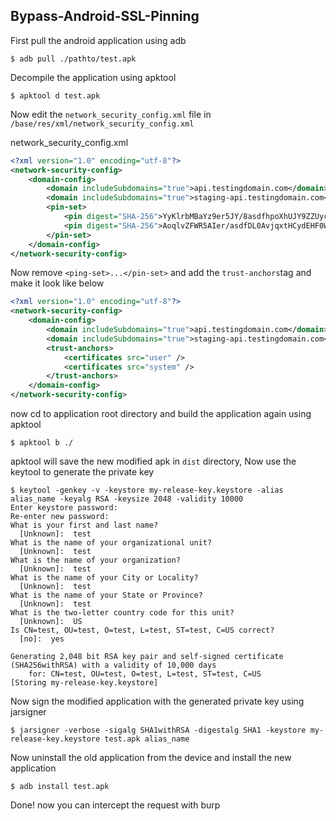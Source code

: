 ## Bypass-Android-SSL-Pinning

First pull the android application using adb

```
$ adb pull ./pathto/test.apk
```

Decompile the application using apktool

```
$ apktool d test.apk
```

Now edit the `network_security_config.xml` file in `/base/res/xml/network_security_config.xml`

network_security_config.xml
```xml
<?xml version="1.0" encoding="utf-8"?>
<network-security-config>
    <domain-config>
        <domain includeSubdomains="true">api.testingdomain.com</domain>
        <domain includeSubdomains="true">staging-api.testingdomain.com</domain>
        <pin-set>
            <pin digest="SHA-256">YyKlrbMBaYz9er5JY/8asdfhpoXhUJY9ZZUycEPcDoU7w2s=</pin>
            <pin digest="SHA-256">AoqlvZFWR5AIer/asdfDL0AvjqxtHCydEHF0WdTRitLKCY=</pin>
        </pin-set>
    </domain-config>
</network-security-config>
```
Now remove `<ping-set>...</pin-set>` and add the `trust-anchors`tag and make it look like below

```xml
<?xml version="1.0" encoding="utf-8"?>
<network-security-config>
    <domain-config>
        <domain includeSubdomains="true">api.testingdomain.com</domain>
        <domain includeSubdomains="true">staging-api.testingdomain.com</domain>
        <trust-anchors>
            <certificates src="user" />
            <certificates src="system" />
        </trust-anchors>
    </domain-config>
</network-security-config>
```
now cd to application root directory and build the application again using apktool

```
$ apktool b ./
```

apktool will save the new modified apk in `dist` directory, Now use the keytool to generate the private key 

```
$ keytool -genkey -v -keystore my-release-key.keystore -alias alias_name -keyalg RSA -keysize 2048 -validity 10000
Enter keystore password:  
Re-enter new password: 
What is your first and last name?
  [Unknown]:  test
What is the name of your organizational unit?
  [Unknown]:  test
What is the name of your organization?
  [Unknown]:  test
What is the name of your City or Locality?
  [Unknown]:  test
What is the name of your State or Province?
  [Unknown]:  test
What is the two-letter country code for this unit?
  [Unknown]:  US
Is CN=test, OU=test, O=test, L=test, ST=test, C=US correct?
  [no]:  yes

Generating 2,048 bit RSA key pair and self-signed certificate (SHA256withRSA) with a validity of 10,000 days
	for: CN=test, OU=test, O=test, L=test, ST=test, C=US
[Storing my-release-key.keystore]
```

Now sign the modified application with the generated private key using jarsigner

```
$ jarsigner -verbose -sigalg SHA1withRSA -digestalg SHA1 -keystore my-release-key.keystore test.apk alias_name
```

Now uninstall the old application from the device and install the new application

```
$ adb install test.apk
```

Done! now you can intercept the request with burp
